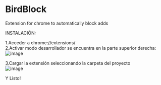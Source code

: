 # BirdBlock
Extension for chrome to automatically block adds

INSTALACIÓN:   

1.Acceder a chrome://extensions/  
2.Activar modo desarrollador se encuentra en la parte superior derecha:  
![image](https://github.com/RInvade/BirdBlock/assets/100488037/d38c4504-e73a-4316-ab3e-2e0ee31d90cc)  

3.Cargar la extensión seleccionando la carpeta del proyecto  
![image](https://github.com/RInvade/BirdBlock/assets/100488037/e8511fba-328c-4634-9fda-289809ff519c)  
   
Y Listo!
